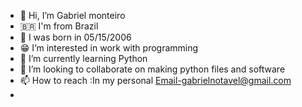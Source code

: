 - 👋 Hi, I’m Gabriel monteiro
- 🇧🇷 I'm from Brazil
- 🩶 I was born in 05/15/2006
- 😁 I’m interested in work with programming
- 📕 I’m currently learning Python
- 💞️ I’m looking to collaborate on making python files and software
- 📫 How to reach :In my personal Email-gabrielnotavel@gmail.com
- 
